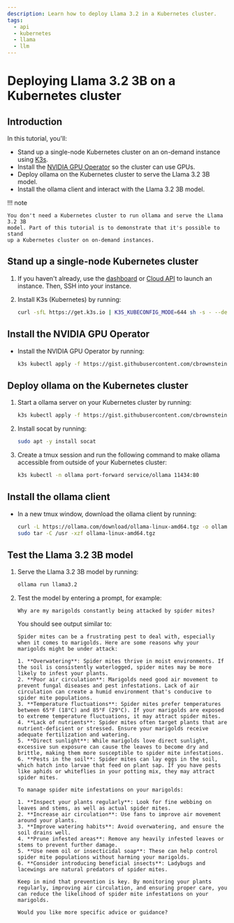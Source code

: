 ```yaml
---
description: Learn how to deploy Llama 3.2 in a Kubernetes cluster.
tags:
  - api
  - kubernetes
  - llama
  - llm
---
```


# Deploying Llama 3.2 3B on a Kubernetes cluster

## Introduction

In this tutorial, you'll:

- Stand up a single-node Kubernetes cluster on an on-demand instance using [K3s](#).
- Install the [NVIDIA GPU Operator](#) so the cluster can use GPUs.
- Deploy ollama on the Kubernetes cluster to serve the Llama 3.2 3B model.
- Install the ollama client and interact with the Llama 3.2 3B model.

!!! note

    You don't need a Kubernetes cluster to run ollama and serve the Llama 3.2 3B
    model. Part of this tutorial is to demonstrate that it's possible to stand
    up a Kubernetes cluster on on-demand instances.

## Stand up a single-node Kubernetes cluster

1. If you haven't already, use the
[dashboard](https://cloud.lambdalabs.com/instances) or [Cloud
API](https://docs.lambdalabs.com/on-demand-cloud/cloud-api) to launch an
instance. Then, SSH into your instance.

1. Install K3s (Kubernetes) by running:

    ```bash
    curl -sfL https://get.k3s.io | K3S_KUBECONFIG_MODE=644 sh -s - --default-runtime=nvidia
    ```

## Install the NVIDIA GPU Operator

- Install the NVIDIA GPU Operator by running:

    ```bash
    k3s kubectl apply -f https://gist.githubusercontent.com/cbrownstein-lambda/d9e0bb8c68bd415354122b31106bdd9b/raw/e8a813a5b723d397e683d935139611c5018cd5cb/nvidia-gpu-operator.yml
    ```

## Deploy ollama on the Kubernetes cluster

1. Start a ollama server on your Kubernetes cluster by running:

    ```bash
    k3s kubectl apply -f https://gist.githubusercontent.com/cbrownstein-lambda/123cdd1fb5134482a2e75d05ff087d89/raw/1d030438f0fd9e0b4d6df06be02679962b602159/ollama.yml
    ```
1. Install socat by running:

    ```bash
    sudo apt -y install socat
    ```

1. Create a tmux session and run the following command to make ollama accessible
   from outside of your Kubernetes cluster:

    ```bash
    k3s kubectl -n ollama port-forward service/ollama 11434:80
    ```

## Install the ollama client

- In a new tmux window, download the ollama client by running:

    ```bash
    curl -L https://ollama.com/download/ollama-linux-amd64.tgz -o ollama-linux-amd64.tgz
    sudo tar -C /usr -xzf ollama-linux-amd64.tgz
    ```

## Test the Llama 3.2 3B model

1. Serve the Llama 3.2 3B model by running:

    ```bash
    ollama run llama3.2
    ```

1. Test the model by entering a prompt, for example:

    ```
    Why are my marigolds constantly being attacked by spider mites?
    ```

    You should see output similar to:

    ```{.text .no-copy}
    Spider mites can be a frustrating pest to deal with, especially when it comes to marigolds. Here are some reasons why your marigolds might be under attack:

    1. **Overwatering**: Spider mites thrive in moist environments. If the soil is consistently waterlogged, spider mites may be more likely to infest your plants.
    2. **Poor air circulation**: Marigolds need good air movement to prevent fungal diseases and pest infestations. Lack of air circulation can create a humid environment that's conducive to spider mite populations.
    3. **Temperature fluctuations**: Spider mites prefer temperatures between 65°F (18°C) and 85°F (29°C). If your marigolds are exposed to extreme temperature fluctuations, it may attract spider mites.
    4. **Lack of nutrients**: Spider mites often target plants that are nutrient-deficient or stressed. Ensure your marigolds receive adequate fertilization and watering.
    5. **Direct sunlight**: While marigolds love direct sunlight, excessive sun exposure can cause the leaves to become dry and brittle, making them more susceptible to spider mite infestations.
    6. **Pests in the soil**: Spider mites can lay eggs in the soil, which hatch into larvae that feed on plant sap. If you have pests like aphids or whiteflies in your potting mix, they may attract spider mites.

    To manage spider mite infestations on your marigolds:

    1. **Inspect your plants regularly**: Look for fine webbing on leaves and stems, as well as actual spider mites.
    2. **Increase air circulation**: Use fans to improve air movement around your plants.
    3. **Improve watering habits**: Avoid overwatering, and ensure the soil drains well.
    4. **Prune infested areas**: Remove any heavily infested leaves or stems to prevent further damage.
    5. **Use neem oil or insecticidal soap**: These can help control spider mite populations without harming your marigolds.
    6. **Consider introducing beneficial insects**: Ladybugs and lacewings are natural predators of spider mites.

    Keep in mind that prevention is key. By monitoring your plants regularly, improving air circulation, and ensuring proper care, you can reduce the likelihood of spider mite infestations on your marigolds.

    Would you like more specific advice or guidance?
    ```
